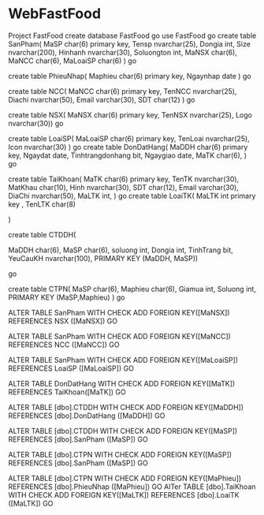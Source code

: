 # WebFastFood
Project FastFood
create database FastFood
go
use FastFood
go
create table SanPham(
MaSP char(6) primary key,
Tensp nvarchar(25),
Dongia int,
Size nvarchar(200),
Hinhanh nvarchar(30),
Soluongton int,
MaNSX char(6),
MaNCC char(6),
MaLoaiSP char(6)
)
go

create table PhieuNhap(
Maphieu char(6) primary key,
Ngaynhap date
)
go

create table NCC(
MaNCC char(6) primary key,
TenNCC nvarchar(25),
Diachi nvarchar(50),
Email varchar(30),
SDT char(12)
)
go

create table NSX(
MaNSX char(6) primary key,
TenNSX nvarchar(25),
Logo nvarchar(30))
go

create table LoaiSP(
MaLoaiSP char(6) primary key,
TenLoai nvarchar(25),
Icon nvarchar(30)
)
go
create table DonDatHang(
MaDDH char(6) primary key,
Ngaydat date,
Tinhtrangdonhang bit,
Ngaygiao date,
MaTK char(6),
)
go

create table TaiKhoan(
MaTK char(6) primary key,
TenTK nvarchar(30),
MatKhau char(10),
Hinh nvarchar(30),
SDT char(12),
Email varchar(30),
DiaChi nvarchar(50),
MaLTK int,
)
go
create table LoaiTK(
MaLTK int primary key ,
TenLTK char(8)

)

create table CTDDH(

 MaDDH char(6),
MaSP char(6),
soluong int,
Dongia int,
TinhTrang bit,
YeuCauKH nvarchar(100),
PRIMARY KEY (MaDDH, MaSP))

go

create table CTPN(
MaSP char(6),
Maphieu char(6),
Giamua int,
Soluong int,
PRIMARY KEY (MaSP,Maphieu)
)
go



ALTER TABLE SanPham  WITH CHECK ADD FOREIGN KEY([MaNSX])
REFERENCES NSX ([MaNSX])
GO

ALTER TABLE SanPham  WITH CHECK ADD FOREIGN KEY([MaNCC])
REFERENCES NCC ([MaNCC])
GO

ALTER TABLE SanPham  WITH CHECK ADD FOREIGN KEY([MaLoaiSP])
REFERENCES LoaiSP ([MaLoaiSP])
GO



ALTER TABLE DonDatHang  WITH CHECK ADD FOREIGN KEY([MaTK])
REFERENCES TaiKhoan([MaTK])
GO



ALTER TABLE [dbo].CTDDH  WITH CHECK ADD FOREIGN KEY([MaDDH])
REFERENCES [dbo].DonDatHang ([MaDDH])
GO

ALTER TABLE [dbo].CTDDH  WITH CHECK ADD FOREIGN KEY([MaSP])
REFERENCES [dbo].SanPham ([MaSP])
GO

ALTER TABLE [dbo].CTPN  WITH CHECK ADD FOREIGN KEY([MaSP])
REFERENCES [dbo].SanPham ([MaSP])
GO

ALTER TABLE [dbo].CTPN  WITH CHECK ADD FOREIGN KEY([MaPhieu])
REFERENCES [dbo].PhieuNhap ([MaPhieu])
GO
AlTer TABLE  [dbo].TaiKhoan WITH CHECK ADD FOREIGN KEY([MaLTK])
REFERENCES [dbo].LoaiTK ([MaLTK])
GO

